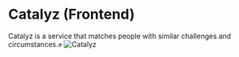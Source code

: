 # Catalyz (Frontend)
Catalyz is a service that matches people with similar challenges and circumstances.:fist:
![Catalyz](https://ibb.co/nN3P86)
